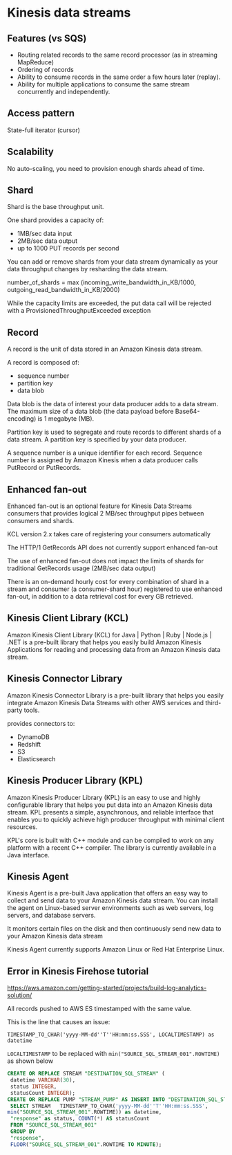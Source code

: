 # Kinesis data streams

## Features (vs SQS)

* Routing related records to the same record processor (as in streaming MapReduce)
* Ordering of records
* Ability to consume records in the same order a few hours later (replay).
* Ability for multiple applications to consume the same stream concurrently and independently.

## Access pattern

State-full iterator (cursor)

## Scalability

No auto-scaling, you need to provision enough shards ahead of time.

## Shard

Shard is the base throughput unit.

One shard provides a capacity of:

* 1MB/sec data input
* 2MB/sec data output
* up to 1000 PUT records per second

You can add or remove shards from your data stream dynamically as your data throughput changes by resharding the data stream.

number_of_shards = max (incoming_write_bandwidth_in_KB/1000, outgoing_read_bandwidth_in_KB/2000)

While the capacity limits are exceeded, the put data call will be rejected with a ProvisionedThroughputExceeded exception

## Record

A record is the unit of data stored in an Amazon Kinesis data stream. 

A record is composed of:

* sequence number
* partition key
* data blob

Data blob is the data of interest your data producer adds to a data stream. The maximum size of a data blob (the data payload before Base64-encoding) is 1 megabyte (MB).

Partition key is used to segregate and route records to different shards of a data stream.  A partition key is specified by your data producer.

A sequence number is a unique identifier for each record. Sequence number is assigned by Amazon Kinesis when a data producer calls PutRecord or PutRecords.

## Enhanced fan-out

Enhanced fan-out is an optional feature for Kinesis Data Streams consumers that provides logical 2 MB/sec throughput pipes between consumers and shards.

KCL version 2.x takes care of registering your consumers automatically

The HTTP/1 GetRecords API does not currently support enhanced fan-out

The use of enhanced fan-out does not impact the limits of shards for traditional GetRecords usage (2MB/sec data output)

There is an on-demand hourly cost for every combination of shard in a stream and consumer (a consumer-shard hour) registered to use enhanced fan-out, in addition to a data retrieval cost for every GB retrieved.

## Kinesis Client Library (KCL)

Amazon Kinesis Client Library (KCL) for Java | Python | Ruby | Node.js | .NET is a pre-built library that helps you easily build Amazon Kinesis Applications for reading and processing data from an Amazon Kinesis data stream.

## Kinesis Connector Library

Amazon Kinesis Connector Library is a pre-built library that helps you easily integrate Amazon Kinesis Data Streams with other AWS services and third-party tools.

provides connectors to:

* DynamoDB
* Redshift
* S3
* Elasticsearch

## Kinesis Producer Library (KPL)

Amazon Kinesis Producer Library (KPL) is an easy to use and highly configurable library that helps you put data into an Amazon Kinesis data stream. KPL presents a simple, asynchronous, and reliable interface that enables you to quickly achieve high producer throughput with minimal client resources.

KPL's core is built with C++ module and can be compiled to work on any platform with a recent C++ compiler. The library is currently available in a Java interface.

## Kinesis Agent

Kinesis Agent is a pre-built Java application that offers an easy way to collect and send data to your Amazon Kinesis data stream. You can install the agent on Linux-based server environments such as web servers, log servers, and database servers.

It monitors certain files on the disk and then continuously send new data to your Amazon Kinesis data stream

Kinesis Agent currently supports Amazon Linux or Red Hat Enterprise Linux.

## Error in Kinesis Firehose tutorial

https://aws.amazon.com/getting-started/projects/build-log-analytics-solution/

All records pushed to AWS ES timestamped with the same value.

This is the line that causes an issue:

    TIMESTAMP_TO_CHAR('yyyy-MM-dd''T''HH:mm:ss.SSS', LOCALTIMESTAMP) as datetime

`LOCALTIMESTAMP` to be replaced with `min("SOURCE_SQL_STREAM_001".ROWTIME)` as shown below

```sql
CREATE OR REPLACE STREAM "DESTINATION_SQL_STREAM" (
 datetime VARCHAR(30),
 status INTEGER,
 statusCount INTEGER);
CREATE OR REPLACE PUMP "STREAM_PUMP" AS INSERT INTO "DESTINATION_SQL_STREAM"
 SELECT STREAM   TIMESTAMP_TO_CHAR('yyyy-MM-dd''T''HH:mm:ss.SSS',
min("SOURCE_SQL_STREAM_001".ROWTIME)) as datetime, 
 "response" as status, COUNT(*) AS statusCount
 FROM "SOURCE_SQL_STREAM_001"
 GROUP BY
 "response",
 FLOOR("SOURCE_SQL_STREAM_001".ROWTIME TO MINUTE);
 ```
